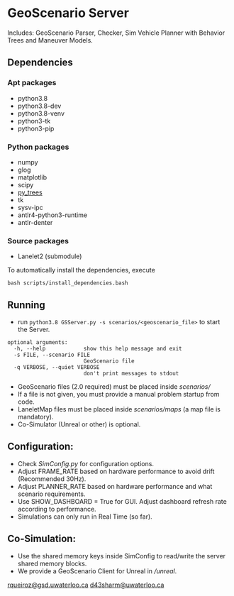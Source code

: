 #   GeoScenario Server
Includes: GeoScenario Parser, Checker, Sim Vehicle Planner with Behavior Trees and Maneuver Models.

## Dependencies

### Apt packages

- python3.8
- python3.8-dev
- python3.8-venv
- python3-tk
- python3-pip

### Python packages

- numpy
- glog
- matplotlib
- scipy
- [py_trees](https://github.com/splintered-reality/py_trees)
- tk
- sysv-ipc
- antlr4-python3-runtime
- antlr-denter

### Source packages

- Lanelet2 (submodule)

To automatically install the dependencies, execute
```
bash scripts/install_dependencies.bash
```

## Running
- run `python3.8 GSServer.py -s scenarios/<geoscenario_file>` to start the Server.
```
optional arguments:
  -h, --help            show this help message and exit
  -s FILE, --scenario FILE
                        GeoScenario file
  -q VERBOSE, --quiet VERBOSE
                        don't print messages to stdout
```

- GeoScenario files (2.0 required) must be placed inside *scenarios/*
- If a file is not given, you must provide a manual problem startup from code.
- LaneletMap files must be placed inside *scenarios/maps* (a map file is mandatory).
- Co-Simulator (Unreal or other) is optional.

## Configuration:

- Check *SimConfig.py* for configuration options.
- Adjust FRAME_RATE based on hardware performance to avoid drift (Recommended 30Hz).
- Adjust PLANNER_RATE based on hardware performance and what scenario requirements.
- Use SHOW_DASHBOARD = True for GUI. Adjust dashboard refresh rate according to performance.
- Simulations can only run in Real Time (so far).

## Co-Simulation:

- Use the shared memory keys inside SimConfig to read/write the server shared memory blocks.
- We provide a GeoScenario Client for Unreal in */unreal*.


rqueiroz@gsd.uwaterloo.ca
d43sharm@uwaterloo.ca
